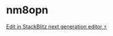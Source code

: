 # nm8opn

[Edit in StackBlitz next generation editor ⚡️](https://stackblitz.com/~/github.com/GavrailRusev/nm8opn)